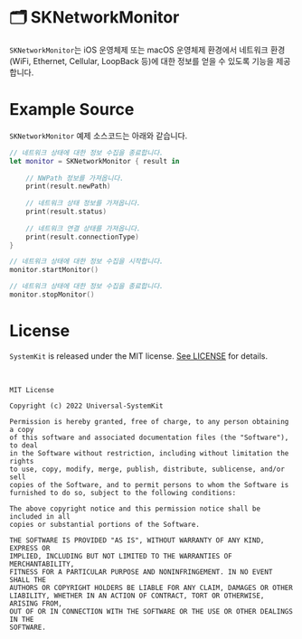 # 🗂 SKNetworkMonitor

`SKNetworkMonitor`는 iOS 운영체제 또는 macOS 운영체제 환경에서 네트워크 환경 (WiFi, Ethernet, Cellular, LoopBack 등)에 대한 정보를 얻을 수 있도록 기능을 제공합니다.

# Example Source

`SKNetworkMonitor` 예제 소스코드는 아래와 같습니다.

```Swift
// 네트워크 상태에 대한 정보 수집을 종료합니다.
let monitor = SKNetworkMonitor { result in
    
    // NWPath 정보를 가져옵니다.
    print(result.newPath)
    
    // 네트워크 상태 정보를 가져옵니다.
    print(result.status)
    
    // 네트워크 연결 상태를 가져옵니다.
    print(result.connectionType)
}

// 네트워크 상태에 대한 정보 수집을 시작합니다.
monitor.startMonitor()

// 네트워크 상태에 대한 정보 수집을 종료합니다.
monitor.stopMonitor()
```

# License

`SystemKit` is released under the MIT license. [See LICENSE](https://github.com/ChangYeop-Yang/Apple-SystemKit/blob/main/LICENSE) for details.

</br>

```TEXT
MIT License

Copyright (c) 2022 Universal-SystemKit

Permission is hereby granted, free of charge, to any person obtaining a copy
of this software and associated documentation files (the "Software"), to deal
in the Software without restriction, including without limitation the rights
to use, copy, modify, merge, publish, distribute, sublicense, and/or sell
copies of the Software, and to permit persons to whom the Software is
furnished to do so, subject to the following conditions:

The above copyright notice and this permission notice shall be included in all
copies or substantial portions of the Software.

THE SOFTWARE IS PROVIDED "AS IS", WITHOUT WARRANTY OF ANY KIND, EXPRESS OR
IMPLIED, INCLUDING BUT NOT LIMITED TO THE WARRANTIES OF MERCHANTABILITY,
FITNESS FOR A PARTICULAR PURPOSE AND NONINFRINGEMENT. IN NO EVENT SHALL THE
AUTHORS OR COPYRIGHT HOLDERS BE LIABLE FOR ANY CLAIM, DAMAGES OR OTHER
LIABILITY, WHETHER IN AN ACTION OF CONTRACT, TORT OR OTHERWISE, ARISING FROM,
OUT OF OR IN CONNECTION WITH THE SOFTWARE OR THE USE OR OTHER DEALINGS IN THE
SOFTWARE.
```

